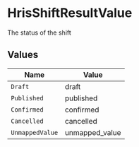 # HrisShiftResultValue

The status of the shift


## Values

| Name            | Value           |
| --------------- | --------------- |
| `Draft`         | draft           |
| `Published`     | published       |
| `Confirmed`     | confirmed       |
| `Cancelled`     | cancelled       |
| `UnmappedValue` | unmapped_value  |